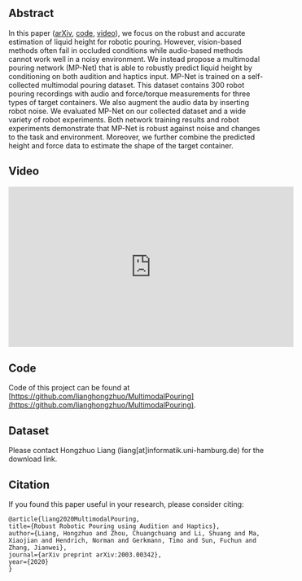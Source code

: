 ## Abstract
In this paper ([arXiv](https://arxiv.org/abs/2003.00342), [code](https://github.com/lianghongzhuo/MultimodalPouring), [video](https://youtu.be/_U7zTyS338I)), we focus on the robust and accurate estimation of liquid height for robotic pouring. However, vision-based methods often fail in occluded conditions while audio-based methods cannot work well in a noisy environment. We instead propose a multimodal pouring network (MP-Net) that is able to robustly predict liquid height by conditioning on both audition and haptics input. MP-Net is trained on a self-collected multimodal pouring dataset. This dataset contains 300 robot pouring recordings with audio and force/torque measurements for three types of target containers. We also augment the audio data by inserting robot noise. We evaluated MP-Net on our collected dataset and a wide variety of robot experiments. Both network training results and robot experiments demonstrate that MP-Net is robust against noise and changes to the task and environment. Moreover, we further combine the predicted height and force data to estimate the shape of the target container.
## Video
<p align="center">
<iframe width="560" height="315" src="https://www.youtube.com/embed/_U7zTyS338I" frameborder="0" allow="accelerometer; autoplay; encrypted-media; gyroscope; picture-in-picture" allowfullscreen></iframe>
</p>

## Code

Code of this project can be found at [https://github.com/lianghongzhuo/MultimodalPouring](https://github.com/lianghongzhuo/MultimodalPouring).

## Dataset

Please contact Hongzhuo Liang (liang[at]informatik.uni-hamburg.de) for the download link.
## Citation

If you found this paper useful in your research, please consider citing:

```plain
@article{liang2020MultimodalPouring,
title={Robust Robotic Pouring using Audition and Haptics},
author={Liang, Hongzhuo and Zhou, Chuangchuang and Li, Shuang and Ma, Xiaojian and Hendrich, Norman and Gerkmann, Timo and Sun, Fuchun and Zhang, Jianwei},
journal={arXiv preprint arXiv:2003.00342},
year={2020}
}
```


